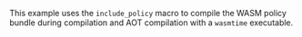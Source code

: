 This example uses the `include_policy` macro to compile the WASM policy bundle during compilation and AOT compilation with a `wasmtime` executable.

